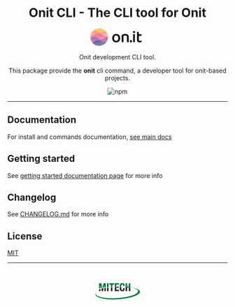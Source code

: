 <h1 align="center">Onit CLI - The CLI tool for Onit</h1>
<div align="center">

[![logo-onit](docs/logo-onit.png)](https://www.mitechsrl.it/onit/)

Onit development CLI tool.

This package provide the **onit** cli command, a developer tool for onit-based projects.

![npm](https://img.shields.io/npm/v/@mitech/onit-cli?style=flat&color=green)
</div>

<hr>

## Documentation
For install and commands documentation, [see main docs](./docs/MAIN.md)

## Getting started
See [getting started documentation page](./docs/GETTING-STARTED.md) for more info

## Changelog
See [CHANGELOG.md](CHANGELOG.md) for more info

## License
[MIT](./LICENSE)
<br>
<hr>
<br>
<div align="center">

[![logo-mitech](docs/mitech.png)](https://www.mitechsrl.it/)

</div>

